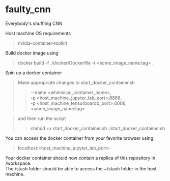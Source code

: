 # faulty_cnn
Everybody's shuffling CNN

Host machine OS requirements
> nvidia-container-toolkit


Build docker image using
> docker build -f ./docker/Dockerfile -t <some_image_name:tag> .

Spin up a docker container
> Make appropriate changes to start_docker_container.sh
>> --name <whimsical_container_name>,   
>> -p <host_machine_jupyter_lab_port>:8888,  
>> -p <host_machine_tensorboardb_port>:6006,  
>> <some_image_name:tag>  

> and then run the script
>> chmod +x start_docker_container.sh
>> ./start_docker_container.sh

You can access the docker container from your favorite browser using
> localhost:<host_machine_jupyter_lab_port>

Your docker container should now contain a replica of this repository in /workspace.  
The /stash folder should be able to access the ~/stash folder in the host machine.
